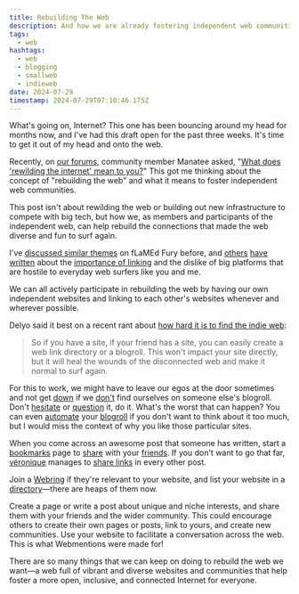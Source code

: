 ```yaml
---
title: Rebuilding The Web
description: And how we are already fostering independent web communities
tags:
  - web
hashtags:
  - web
  - blogging
  - smallweb
  - indieweb
date: 2024-07-29
timestamp: 2024-07-29T07:10:46.175Z
---
```


What's going on, Internet? This one has been bouncing around my head for months now, and I've had this draft open for the past three weeks. It's time to get it out of my head and onto the web.

Recently, on [our forums](https://discourse.32bit.cafe/), community member Manatee asked, "[What does 'rewilding the internet' mean to you?](https://discourse.32bit.cafe/t/what-does-rewilding-the-internet-mean-to-you/1089)" This got me thinking about the concept of "rebuilding the web" and what it means to foster independent web communities.

This post isn't about rewilding the web or building out new infrastructure to compete with big tech, but how we, as members and participants of the independent web, can help rebuild the connections that made the web diverse and fun to surf again.

I've [discussed similar themes](https://flamedfury.com/tags/web/) on fLaMEd Fury before, and [others](https://michal.sapka.me/blog/2024/send-links/) [have](https://www.ease.gg/2020/05/07/everything-nothing/) [written](https://coryd.dev/posts/2024/sharing-links-via-rss-sharing-links-via-apis/) about the [importance of linking](https://flamedfury.com/posts/the-art-of-hyperlinking/) and the dislike of big platforms that are hostile to everyday web surfers like you and me.

We can all actively participate in rebuilding the web by having our own independent websites and linking to each other's websites whenever and wherever possible.

Delyo said it best on a recent rant about [how hard it is to find the indie web](https://garden.delyo.be/rants/finding-the-indieweb/):

> So if you have a site, if your friend has a site, you can easily create a web link directory or a blogroll. This won't impact your site directly, but it will heal the wounds of the disconnected web and make it normal to surf again.

For this to work, we might have to leave our egos at the door sometimes and not get [down](https://gkeenan.co/avgb/i-really-like-everyone-on-my-blogroll-but-im-sorry-to-say-that-it-must-die/) if we [don't](https://notes.jeddacp.com/to-blogroll-or-to-not/) find ourselves on someone else's blogroll. Don't [hesitate](https://wand3r.net/blogroll-slashpage/) or [question](https://lwgrs.bearblog.dev/re-blogroll-or-not/) it, do it. What's the worst that can happen? You can even [automate](https://bacardi55.io/2024/03/03/adding-a-blogroll-from-my-rss-reader/) your [blogroll](https://melkat.blog/p/blogroll) if you don't want to think about it too much, but I would miss the context of why you like those particular sites.

When you come across an awesome post that someone has written, start a [bookmarks](/bookmarks/) page to [share](https://chrisburnell.com/bookmarks/) with your [friends](https://coryd.dev/links/). If you don't want to go that far, [véronique](https://veronique.ink/) manages to [share links](https://veronique.ink/poetry-links/) in every other post.

Join a [Webring](/posts/relics-of-the-web/#webrings) if they're relevant to your website, and list your website in a [directory](/links/#webdirs)—there are heaps of them now.

Create a page or write a post about unique and niche interests, and share them with your friends and the wider community. This could encourage others to create their own pages or posts, link to yours, and create new communities. Use your website to facilitate a conversation across the web. This is what Webmentions were made for!

There are so many things that we can keep on doing to rebuild the web we want—a web full of vibrant and diverse websites and communities that help foster a more open, inclusive, and connected Internet for everyone.
